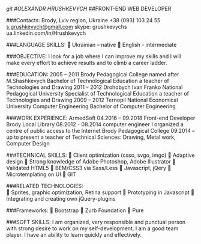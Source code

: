 *git *#OLEXANDR HRUSHKEVYCH**
##FRONT-END WEB DEVELOPER

###Contacts:
Brody, Lviv region, Ukraine
+38 (093) 103 24 55
s.grushkevych@gmail.com
skype: grushkevychs
ua.linkedin.com/in/Hrushkevych

###LANGUAGE SKILLS:
	Ukrainian – native 
	English -  intermediate 

###OBJECTIVE:
I look for a job where I can improve my skills and I will make every effort to achieve results and to climb a career ladder.

###EDUCATION:
2005 – 2011
Brody Pedagogical College named after M.Shashkevych Bachelor of Technological Education a teacher of Technologies and Drawing 
2011 – 2012
Drohobych Ivan Franko National Pedagogical University Specialist of Technological Education a teacher of Technologies and Drawing
2009 – 2012
Ternopil National Economical University Computer Engineering Bachelor of Computer Engineering 

###WORK EXPERIENCE:
ArmedSoft 04.2016 – 09.2018 Front-end Developer
Brody Local Library 08.2012 - 08.2014 computer engineer I organized a centre of public access to the Internet
Brody Pedagogical College 09.2014 – up to present a teacher of Technical Sciences: Drawing, Metal work, Computer Design

###TECHNICAL SKILLS:
	Client optimization (csso, svgo, imgo)
	Adaptive design
	Strong knowledge of Adobe Photoshop, Adobe Illustrator
	Validated HTML5
	BEM/CSS3 via Sass/Less
	Javascript, jQery
	Microtemplating on UI
	GIT 

###RELATED TECHNOLOGIES:  
	Sprites, graphic optimization, Retina support
	Prototyping in Javascript
	Integrating and creating own jQuery-plugins

###Frameworks:
	Bootstrap
	Zurb Foundation
	Pure  

###SOFT SKILLS:
I am organized, very responsible and punctual person with strong desire to work on my self-development. I am a good team player. I have an ability to learn quickly and effectively.